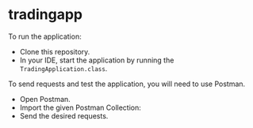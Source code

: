 # tradingapp

To run the application:
 - Clone this repository.
 - In your IDE, start the application by running the `TradingApplication.class`.



To send requests and test the application, you will need to use Postman.
- Open Postman.
- Import the given Postman Collection: 
- Send the desired requests.

